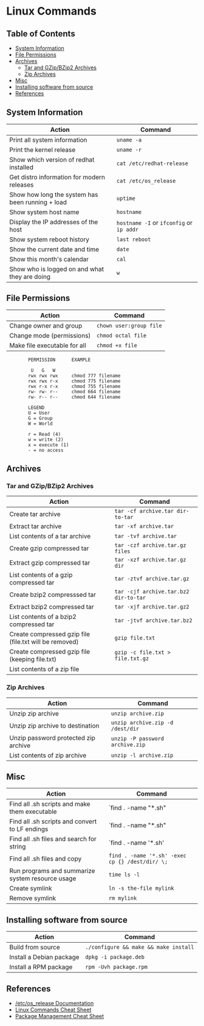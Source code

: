 # Linux Commands

## Table of Contents

<!-- markdownlint-disable MD004 -->

<!-- toc -->

- [System Information](#system-information)
- [File Permissions](#file-permissions)
- [Archives](#archives)
  * [Tar and GZip/BZip2 Archives](#tar-and-gzipbzip2-archives)
  * [Zip Archives](#zip-archives)
- [Misc](#misc)
- [Installing software from source](#installing-software-from-source)
- [References](#references)

<!-- tocstop -->

<!-- markdownlint-enable MD004 -->

## System Information

| Action | Command |
| ------ | ------- |
| Print all system information | `uname -a` |
| Print the kernel release | `uname -r` |
| Show which version of redhat installed | `cat /etc/redhat-release` |
| Get distro information for modern releases | `cat /etc/os_release` |
| Show how long the system has been running + load | `uptime` |
| Show system host name | `hostname` |
| Display the IP addresses of the host | `hostname -I` or `ifconfig` or `ip addr` |
| Show system reboot history | `last reboot` |
| Show the current date and time | `date` |
| Show this month's calendar | `cal` |
| Show who is logged on and what they are doing | `w` |

## File Permissions

| Action | Command |
| ------ | ------- |
| Change owner and group | `chown user:group file` |
| Change mode (permissions) | `chmod octal file` |
| Make file executable for all | `chmod +x file` |

```text
        PERMISSION      EXAMPLE

         U   G   W
        rwx rwx rwx     chmod 777 filename
        rwx rwx r-x     chmod 775 filename
        rwx r-x r-x     chmod 755 filename
        rw- rw- r--     chmod 664 filename
        rw- r-- r--     chmod 644 filename

        LEGEND
        U = User
        G = Group
        W = World

        r = Read (4)
        w = write (2)
        x = execute (1)
        - = no access
```

## Archives

### Tar and GZip/BZip2 Archives

| Action | Command |
| ------ | ------- |
| Create tar archive | `tar -cf archive.tar dir-to-tar` |
| Extract tar archive | `tar -xf archive.tar` |
| List contents of a tar archive | `tar -tvf archive.tar` |
| Create gzip compressed tar | `tar -czf archive.tar.gz files` |
| Extract gzip compressed tar | `tar -xzf archive.tar.gz dir` |
| List contents of a gzip compressed tar | `tar -ztvf archive.tar.gz` |
| Create bzip2 compresssed tar | `tar -cjf archive.tar.bz2 dir-to-tar` |
| Extract bzip2 compressed tar | `tar -xjf archive.tar.gz2` |
| List contents of a bzip2 compressed tar | `tar -jtvf archive.tar.bz2` |
| Create compressed gzip file (file.txt will be removed) | `gzip file.txt` |
| Create compressed gzip file (keeping file.txt) | `gzip -c file.txt > file.txt.gz` |
| List contents of a zip file | |

### Zip Archives

| Action | Command |
| ------ | ------- |
| Unzip zip archive | `unzip archive.zip` |
| Unzip zip archive to destination | `unzip archive.zip -d /dest/dir` |
| Unzip password protected zip archive | `unzip -P password archive.zip` |
| List contents of zip archive | `unzip -l archive.zip` |

## Misc

| Action | Command |
| ------ | ------- |
| Find all .sh scripts and make them executable | `find . -name "*.sh" | xargs chmod +x` |
| Find all .sh scripts and convert to LF endings | `find . -name "*.sh" | xargs dos2unix` |
| Find all .sh files and search for string | `find . -name '*.sh' | xargs grep 'echo'` |
| Find all .sh files and copy | `find . -name '*.sh' -exec cp {} /dest/dir/ \;`
| Run programs and summarize system resource usage | `time ls -l` |
| Create symlink | `ln -s the-file mylink` |
| Remove symlink | `rm mylink` |

## Installing software from source

| Action | Command |
| ------ | ------- |
| Build from source | `./configure && make && make install` |
| Install a Debian package | `dpkg -i package.deb` |
| Install a RPM package | `rpm -Uvh package.rpm` |

## References

- [/etc/os_release Documentation](https://www.freedesktop.org/software/systemd/man/os-release.html)
- [Linux Commands Cheat Sheet](https://www.linuxtrainingacademy.com/linux-commands-cheat-sheet/)
- [Package Management Cheat Sheet](https://distrowatch.com/dwres.php?resource=package-management)
